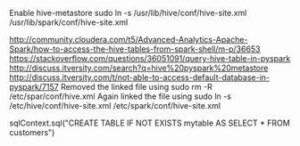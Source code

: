 Enable hive-metastore
sudo ln -s /usr/lib/hive/conf/hive-site.xml /usr/lib/spark/conf/hive-site.xml


http://community.cloudera.com/t5/Advanced-Analytics-Apache-Spark/how-to-access-the-hive-tables-from-spark-shell/m-p/36653
https://stackoverflow.com/questions/36051091/query-hive-table-in-pyspark
http://discuss.itversity.com/search?q=hive%20pyspark%20metastore
http://discuss.itversity.com/t/not-able-to-access-default-database-in-pyspark/7157
Removed the linked file using sudo rm -R /etc/spar/conf/hive.xml
Again linked the file using sudo ln -s /etc/hive/conf/hive-site.xml /etc/spark/conf/hive-site.xml


sqlContext.sql("CREATE TABLE IF NOT EXISTS mytable AS SELECT * FROM customers")



